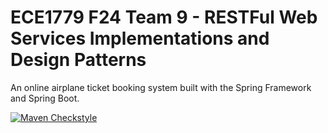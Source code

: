# ECE1779 F24 Team 9 - RESTFul Web Services Implementations and Design Patterns 

An online airplane ticket booking system built with the Spring Framework and Spring Boot.

[![Maven Checkstyle](https://github.com/winfredtai/ece1779f24/actions/workflows/checkstyle.yml/badge.svg)](https://github.com/winfredtai/ece1779f24/actions/workflows/checkstyle.yml) 
